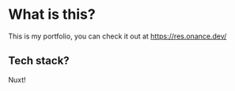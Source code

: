 # What is this?
This is my portfolio, you can check it out at https://res.onance.dev/
## Tech stack?
Nuxt!
